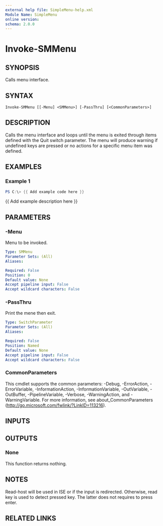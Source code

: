 ```yaml
---
external help file: SimpleMenu-help.xml
Module Name: SimpleMenu
online version:
schema: 2.0.0
---
```


# Invoke-SMMenu

## SYNOPSIS
Calls menu interface.

## SYNTAX

```
Invoke-SMMenu [[-Menu] <SMMenu>] [-PassThru] [<CommonParameters>]
```

## DESCRIPTION
Calls the menu interface and loops until the menu is exited through items defined with the Quit switch parameter.
The menu will produce warning if undefined keys are pressed or no actions for a specific menu item was defined.

## EXAMPLES

### Example 1
```powershell
PS C:\> {{ Add example code here }}
```

{{ Add example description here }}

## PARAMETERS

### -Menu
Menu to be invoked.

```yaml
Type: SMMenu
Parameter Sets: (All)
Aliases:

Required: False
Position: 0
Default value: None
Accept pipeline input: False
Accept wildcard characters: False
```

### -PassThru
Print the mene then exit. 

```yaml
Type: SwitchParameter
Parameter Sets: (All)
Aliases:

Required: False
Position: Named
Default value: None
Accept pipeline input: False
Accept wildcard characters: False
```

### CommonParameters
This cmdlet supports the common parameters: -Debug, -ErrorAction, -ErrorVariable, -InformationAction, -InformationVariable, -OutVariable, -OutBuffer, -PipelineVariable, -Verbose, -WarningAction, and -WarningVariable. For more information, see about_CommonParameters (http://go.microsoft.com/fwlink/?LinkID=113216).

## INPUTS

## OUTPUTS

### None
This function returns nothing.

## NOTES
Read-host will be used in ISE or if the input is redirected.
Otherwise, read key is used to detect pressed key.
The latter does not requires to press enter.

## RELATED LINKS
